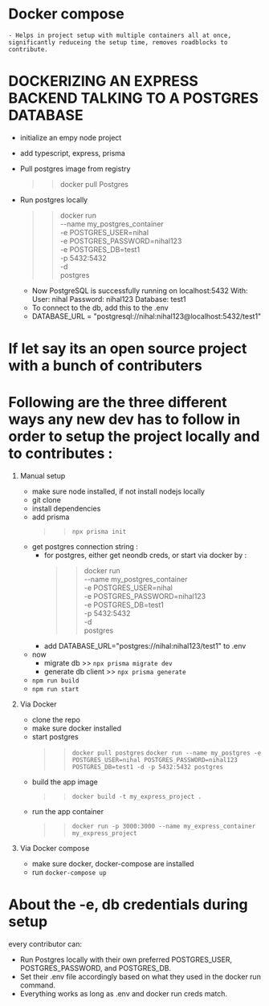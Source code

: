 
# Docker compose 
    - Helps in project setup with multiple containers all at once, significantly reduceing the setup time, removes roadblocks to contribute.

# DOCKERIZING AN EXPRESS BACKEND TALKING TO A POSTGRES DATABASE

- initialize an empy node project
- add typescript, express, prisma

- Pull postgres image from registry
    >> docker pull Postgres
- Run postgres locally
    >>docker run \
    --name my_postgres_container \
    -e POSTGRES_USER=nihal \
    -e POSTGRES_PASSWORD=nihal123 \
    -e POSTGRES_DB=test1 \
    -p 5432:5432 \
    -d \
    postgres

    - Now PostgreSQL is successfully running on localhost:5432
        With:
        User: nihal
        Password: nihal123
        Database: test1
    - To connect to the db, add this to the .env 
    - DATABASE_URL = "postgresql://nihal:nihal123@localhost:5432/test1"


# If let say its an open source project with a bunch of contributers
# Following are the three different ways any new dev has to follow in order to setup the project locally and to contributes : 

1. Manual setup
    - make sure node installed, if not install nodejs locally
    - git clone
    - install dependencies
    - add prisma
        >> `npx prisma init`
    - get postgres connection string :
        - for postgres, either get neondb creds, or start via docker by : 
            >>docker run \
            --name my_postgres_container \
            -e POSTGRES_USER=nihal \
            -e POSTGRES_PASSWORD=nihal123 \
            -e POSTGRES_DB=test1 \
            -p 5432:5432 \
            -d \
            postgres
        - add DATABASE_URL="postgres://nihal:nihal123/test1" to .env
    - now
        - migrate db >> `npx prisma migrate dev`
        - generate db client >> `npx prisma generate`
    - `npm run build`
    - `npm run start`


2. Via Docker
    - clone the repo
    - make sure docker installed
    - start postgres
        >> `docker pull postgres`
        >> `docker run --name my_postgres -e POSTGRES_USER=nihal POSTGRES_PASSWORD=nihal123 POSTGRES_DB=test1 -d -p 5432:5432 postgres`
    - build the app image
        >> `docker build -t my_express_project .`
    - run the app container 
        >> `docker run -p 3000:3000 --name my_express_container my_express_project`

3. Via Docker compose
    - make sure docker, docker-compose are installed
    - run `docker-compose up`


# About the -e, db credentials during setup
every contributor can:
- Run Postgres locally with their own preferred POSTGRES_USER, POSTGRES_PASSWORD, and POSTGRES_DB.
- Set their .env file accordingly based on what they used in the docker run command.
- Everything works as long as .env and docker run creds match.